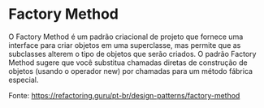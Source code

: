 # Factory Method
O Factory Method é um padrão criacional de projeto que fornece uma interface para criar objetos em uma superclasse, mas permite que as subclasses alterem o tipo de objetos que serão criados.
O padrão Factory Method sugere que você substitua chamadas diretas de construção de objetos (usando o operador new) por chamadas para um método fábrica especial.

Fonte: https://refactoring.guru/pt-br/design-patterns/factory-method
